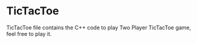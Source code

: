# TicTacToe
TicTacToe file contains the C++ code to play Two Player TicTacToe game, feel free to play it.
